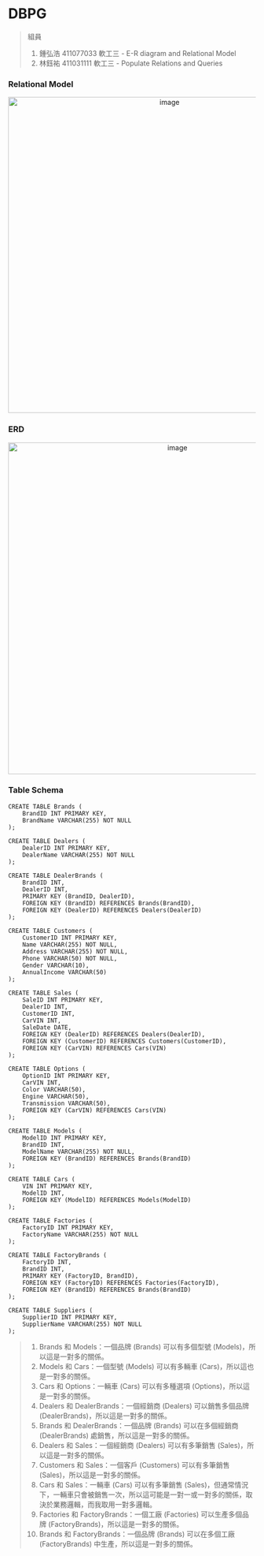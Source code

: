 # DBPG

> 組員
> 1. 鍾弘浩 411077033 軟工三 - E-R diagram and Relational Model
> 2. 林鈺祐 411031111 軟工三 - Populate Relations and Queries

### Relational Model

<p align="center">
  <img width="641" alt="image" src="https://github.com/CHUNG-HAO/DBPG/assets/67829896/87a434a9-3ae9-4e96-a6c6-429b104b6912">
</p>

###  ERD

<p align="center">
<img width="673" alt="image" src="https://github.com/CHUNG-HAO/DBPG/assets/67829896/96d82182-b43a-47ca-9ce7-ef07ec1c8076">
</p>

### Table Schema

```postgre
CREATE TABLE Brands (
    BrandID INT PRIMARY KEY,
    BrandName VARCHAR(255) NOT NULL
);

CREATE TABLE Dealers (
    DealerID INT PRIMARY KEY,
    DealerName VARCHAR(255) NOT NULL
);

CREATE TABLE DealerBrands (
    BrandID INT,
    DealerID INT,
    PRIMARY KEY (BrandID, DealerID),
    FOREIGN KEY (BrandID) REFERENCES Brands(BrandID),
    FOREIGN KEY (DealerID) REFERENCES Dealers(DealerID)
);

CREATE TABLE Customers (
    CustomerID INT PRIMARY KEY,
    Name VARCHAR(255) NOT NULL,
    Address VARCHAR(255) NOT NULL,
    Phone VARCHAR(50) NOT NULL,
    Gender VARCHAR(10),
    AnnualIncome VARCHAR(50)
);

CREATE TABLE Sales (
    SaleID INT PRIMARY KEY,
    DealerID INT,
    CustomerID INT,
    CarVIN INT,
    SaleDate DATE,
    FOREIGN KEY (DealerID) REFERENCES Dealers(DealerID),
    FOREIGN KEY (CustomerID) REFERENCES Customers(CustomerID),
    FOREIGN KEY (CarVIN) REFERENCES Cars(VIN)
);

CREATE TABLE Options (
    OptionID INT PRIMARY KEY,
    CarVIN INT,
    Color VARCHAR(50),
    Engine VARCHAR(50),
    Transmission VARCHAR(50),
    FOREIGN KEY (CarVIN) REFERENCES Cars(VIN)
);

CREATE TABLE Models (
    ModelID INT PRIMARY KEY,
    BrandID INT,
    ModelName VARCHAR(255) NOT NULL,
    FOREIGN KEY (BrandID) REFERENCES Brands(BrandID)
);

CREATE TABLE Cars (
    VIN INT PRIMARY KEY,
    ModelID INT,
    FOREIGN KEY (ModelID) REFERENCES Models(ModelID)
);

CREATE TABLE Factories (
    FactoryID INT PRIMARY KEY,
    FactoryName VARCHAR(255) NOT NULL
);

CREATE TABLE FactoryBrands (
    FactoryID INT,
    BrandID INT,
    PRIMARY KEY (FactoryID, BrandID),
    FOREIGN KEY (FactoryID) REFERENCES Factories(FactoryID),
    FOREIGN KEY (BrandID) REFERENCES Brands(BrandID)
);

CREATE TABLE Suppliers (
    SupplierID INT PRIMARY KEY,
    SupplierName VARCHAR(255) NOT NULL
);

```


> 1. Brands 和 Models：一個品牌 (Brands) 可以有多個型號 (Models)，所以這是一對多的關係。
> 2. Models 和 Cars：一個型號 (Models) 可以有多輛車 (Cars)，所以這也是一對多的關係。
> 3. Cars 和 Options：一輛車 (Cars) 可以有多種選項 (Options)，所以這是一對多的關係。
> 4. Dealers 和 DealerBrands：一個經銷商 (Dealers) 可以銷售多個品牌 (DealerBrands)，所以這是一對多的關係。
> 5. Brands 和 DealerBrands：一個品牌 (Brands) 可以在多個經銷商 (DealerBrands) 處銷售，所以這是一對多的關係。
> 6. Dealers 和 Sales：一個經銷商 (Dealers) 可以有多筆銷售 (Sales)，所以這是一對多的關係。
> 7. Customers 和 Sales：一個客戶 (Customers) 可以有多筆銷售 (Sales)，所以這是一對多的關係。
> 8. Cars 和 Sales：一輛車 (Cars) 可以有多筆銷售 (Sales)，但通常情況下，一輛車只會被銷售一次，所以這可能是一對一或一對多的關係，取決於業務邏輯，而我取用一對多邏輯。
> 9. Factories 和 FactoryBrands：一個工廠 (Factories) 可以生產多個品牌 (FactoryBrands)，所以這是一對多的關係。
> 10. Brands 和 FactoryBrands：一個品牌 (Brands) 可以在多個工廠 (FactoryBrands) 中生產，所以這是一對多的關係。
